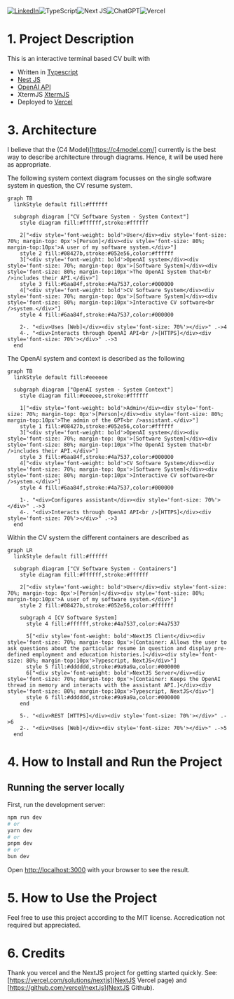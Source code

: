 <a href='https://www.linkedin.com/in/alexander-knips-45794240/' target="_blank"><img alt='LinkedIn' src='https://img.shields.io/badge/Alexander_Knips-100000?style=for-the-badge&logo=LinkedIn&logoColor=white&labelColor=0077B5&color=0077B5'/></a>![TypeScript](https://img.shields.io/badge/typescript-%23007ACC.svg?style=for-the-badge&logo=typescript&logoColor=white)![Next JS](https://img.shields.io/badge/Next-black?style=for-the-badge&logo=next.js&logoColor=white)![ChatGPT](https://img.shields.io/badge/chatGPT-74aa9c?style=for-the-badge&logo=openai&logoColor=white)<a href='https://xtermjs.org/' target="_blank"><img alt='' src='https://img.shields.io/badge/Xtermjs-100000?style=for-the-badge&logo=&logoColor=white&labelColor=649CBA&color=578EAA'/></a>![Vercel](https://img.shields.io/badge/vercel-%23000000.svg?style=for-the-badge&logo=vercel&logoColor=white)

# 1. Project Description
This is an interactive terminal based CV built with
- Written in [Typescript](https://www.typescriptlang.org/)
- [Nest JS](https://nextjs.org/)
- [OpenAI API](https://openai.com/product)
- XtermJS [XtermJS](https://xtermjs.org/)
- Deployed to [Vercel](https://vercel.com)

# 3. Architecture
I believe that the (C4 Model)[https://c4model.com/] currently is the best way to describe architecture through diagrams. Hence, it will be used here as appropriate. 

The following system context diagram focusses on the single software system in question, the CV resume system. 

```mermaid
graph TB
  linkStyle default fill:#ffffff

  subgraph diagram ["CV Software System - System Context"]
    style diagram fill:#ffffff,stroke:#ffffff

    2["<div style='font-weight: bold'>User</div><div style='font-size: 70%; margin-top: 0px'>[Person]</div><div style='font-size: 80%; margin-top:10px'>A user of my software system.</div>"]
    style 2 fill:#08427b,stroke:#052e56,color:#ffffff
    3["<div style='font-weight: bold'>OpenAI system</div><div style='font-size: 70%; margin-top: 0px'>[Software System]</div><div style='font-size: 80%; margin-top:10px'>The OpenAI System that<br />includes their API.</div>"]
    style 3 fill:#6aa84f,stroke:#4a7537,color:#000000
    4["<div style='font-weight: bold'>CV Software System</div><div style='font-size: 70%; margin-top: 0px'>[Software System]</div><div style='font-size: 80%; margin-top:10px'>Interactive CV software<br />system.</div>"]
    style 4 fill:#6aa84f,stroke:#4a7537,color:#000000

    2-. "<div>Uses [Web]</div><div style='font-size: 70%'></div>" .->4
    4-. "<div>Interacts through OpenAI API<br />[HTTPS]</div><div style='font-size: 70%'></div>" .->3
  end
```

The OpenAI system and context is described as the following

```mermaid
graph TB
  linkStyle default fill:#eeeeee

  subgraph diagram ["OpenAI system - System Context"]
    style diagram fill:#eeeeee,stroke:#ffffff

    1["<div style='font-weight: bold'>Admin</div><div style='font-size: 70%; margin-top: 0px'>[Person]</div><div style='font-size: 80%; margin-top:10px'>The admin of the GPT<br />assistant.</div>"]
    style 1 fill:#08427b,stroke:#052e56,color:#ffffff
    3["<div style='font-weight: bold'>OpenAI system</div><div style='font-size: 70%; margin-top: 0px'>[Software System]</div><div style='font-size: 80%; margin-top:10px'>The OpenAI System that<br />includes their API.</div>"]
    style 3 fill:#6aa84f,stroke:#4a7537,color:#000000
    4["<div style='font-weight: bold'>CV Software System</div><div style='font-size: 70%; margin-top: 0px'>[Software System]</div><div style='font-size: 80%; margin-top:10px'>Interactive CV software<br />system.</div>"]
    style 4 fill:#6aa84f,stroke:#4a7537,color:#000000

    1-. "<div>Configures assistant</div><div style='font-size: 70%'></div>" .->3
    4-. "<div>Interacts through OpenAI API<br />[HTTPS]</div><div style='font-size: 70%'></div>" .->3
  end
```

Within the CV system the different containers are described as

```mermaid
graph LR
  linkStyle default fill:#ffffff

  subgraph diagram ["CV Software System - Containers"]
    style diagram fill:#ffffff,stroke:#ffffff

    2["<div style='font-weight: bold'>User</div><div style='font-size: 70%; margin-top: 0px'>[Person]</div><div style='font-size: 80%; margin-top:10px'>A user of my software system.</div>"]
    style 2 fill:#08427b,stroke:#052e56,color:#ffffff

    subgraph 4 [CV Software System]
      style 4 fill:#ffffff,stroke:#4a7537,color:#4a7537

      5["<div style='font-weight: bold'>NextJS Client</div><div style='font-size: 70%; margin-top: 0px'>[Container: Allows the user to ask questions about the particular resume in question and display pre-defined employment and education histories.]</div><div style='font-size: 80%; margin-top:10px'>Typescript, NextJS</div>"]
      style 5 fill:#dddddd,stroke:#9a9a9a,color:#000000
      6["<div style='font-weight: bold'>NextJS Server</div><div style='font-size: 70%; margin-top: 0px'>[Container: Keeps the OpenAI thread in memory and interacts with the assistant API.]</div><div style='font-size: 80%; margin-top:10px'>Typescript, NextJS</div>"]
      style 6 fill:#dddddd,stroke:#9a9a9a,color:#000000
    end

    5-. "<div>REST [HTTPS]</div><div style='font-size: 70%'></div>" .->6
    2-. "<div>Uses [Web]</div><div style='font-size: 70%'></div>" .->5
  end
```

# 4. How to Install and Run the Project

## Running the server locally

First, run the development server:

```bash
npm run dev
# or
yarn dev
# or
pnpm dev
# or
bun dev
```

Open [http://localhost:3000](http://localhost:3000) with your browser to see the result.

# 5. How to Use the Project

Feel free to use this project according to the MIT license. Accredication not required but appreciated.

# 6. Credits

Thank you vercel and the NextJS project for getting started quickly. See: [https://vercel.com/solutions/nextjs](NextJS Vercel page) and [https://github.com/vercel/next.js](NextJS Github).
